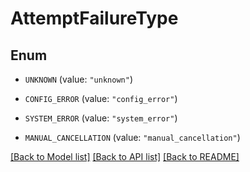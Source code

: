 # AttemptFailureType

## Enum


* `UNKNOWN` (value: `"unknown"`)

* `CONFIG_ERROR` (value: `"config_error"`)

* `SYSTEM_ERROR` (value: `"system_error"`)

* `MANUAL_CANCELLATION` (value: `"manual_cancellation"`)


[[Back to Model list]](../README.md#documentation-for-models) [[Back to API list]](../README.md#documentation-for-api-endpoints) [[Back to README]](../README.md)


